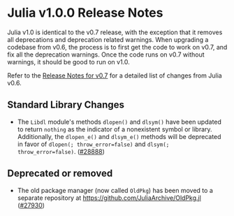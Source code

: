 Julia v1.0.0 Release Notes
==========================

Julia v1.0 is identical to the v0.7 release, with the exception that
it removes all deprecations and deprecation related warnings. When
upgrading a codebase from v0.6, the process is to first get the code
to work on v0.7, and fix all the deprecation warnings. Once the code
runs on v0.7 without warnings, it should be good to run on v1.0.

Refer to the [Release Notes for
v0.7](https://github.com/JuliaLang/julia/blob/master/HISTORY.md) for a
detailed list of changes from Julia v0.6.

Standard Library Changes
------------------------

* The `Libdl` module's methods `dlopen()` and `dlsym()` have been updated
  to return `nothing` as the indicator of a nonexistent symbol or library.
  Additionally, the `dlopen_e()` and `dlsym_e()` methods will be deprecated
  in favor of `dlopen(; throw_error=false)` and
  `dlsym(; throw_error=false)`. ([#28888])

Deprecated or removed
---------------------

* The old package manager (now called `OldPkg`) has been moved to a
  separate repository at https://github.com/JuliaArchive/OldPkg.jl ([#27930])

<!--- generated by NEWS-update.jl: -->
[#27930]: https://github.com/JuliaLang/julia/issues/27930
[#28888]: https://github.com/JuliaLang/julia/issues/28888
